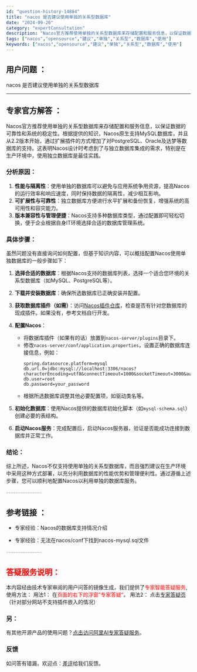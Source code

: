 ```yaml
---
id: "question-history-14884"
title: "nacos 是否建议使用单独的关系型数据库"
date: "2024-09-26"
category: "expertConsultation"
description: "Nacos官方推荐使用单独的关系型数据库来存储配置和服务信息，以保证数据的可靠性和系统的稳定性。根据提供的知识，Nacos原生支持MySQL数据库，并且从2.2版本开始，通过扩展插件的方式增加了对PostgreSQL、Oracle及达梦等数据库的支持。这表明Nacos设计时考虑到了与独立数据库集成的"
tags: ["nacos","opensource","建议","单独","关系型","数据库","使用"]
keywords: ["nacos","opensource","建议","单独","关系型","数据库","使用"]
---
```


## 用户问题 ： 
 nacos 是否建议使用单独的关系型数据库  

---------------
## 专家官方解答 ：

Nacos官方推荐使用单独的关系型数据库来存储配置和服务信息，以保证数据的可靠性和系统的稳定性。根据提供的知识，Nacos原生支持MySQL数据库，并且从2.2版本开始，通过扩展插件的方式增加了对PostgreSQL、Oracle及达梦等数据库的支持。这表明Nacos设计时考虑到了与独立数据库集成的需求，特别是在生产环境中，使用独立数据库是最佳实践。

### 分析原因：

1. **性能与隔离性**：使用单独的数据库可以避免与应用系统争用资源，提高Nacos的运行效率和响应速度，同时保持数据的隔离性，减少相互影响。
2. **可扩展性与可靠性**：独立数据库方便进行水平扩展和备份恢复，增强系统的高可用性和容灾能力。
3. **版本兼容性与管理便捷**：Nacos支持多种数据库类型，通过配置即可轻松切换，便于企业根据自身IT环境选择合适的数据库管理系统。

### 具体步骤：

虽然问题没有直接询问如何配置，但基于知识内容，可以概括配置Nacos使用单独数据库的一般步骤如下：

1. **选择合适的数据库**：根据Nacos支持的数据库列表，选择一个适合您环境的关系型数据库（如MySQL、PostgreSQL等）。
   
2. **下载并安装数据库**：确保所选数据库已正确安装并配置。

3. **获取数据库插件（如需）**：访问[Nacos插件仓库](https://github.com/nacos-group/nacos-plugin)，检查是否有针对您数据库的现成插件。如果没有，参考文档自行开发。

4. **配置Nacos**：
   - 将数据库插件（如果有的话）放置到`nacos-server/plugins`目录下。
   - 修改`nacos-server/conf/application.properties`，设置正确的数据库连接信息，例如：
     ```
     spring.datasource.platform=mysql
     db.url.0=jdbc:mysql://localhost:3306/nacos?characterEncoding=utf8&connectTimeout=1000&socketTimeout=3000&autoReconnect=true
     db.user=root
     db.password=your_password
     ```
   - 根据所选数据库调整其他必要配置项，如驱动类名等。

5. **初始化数据库**：使用Nacos提供的数据库初始化脚本（如`mysql-schema.sql`）创建必要的表结构。

6. **启动Nacos服务**：完成配置后，启动Nacos服务器，验证是否能成功连接到数据库并正常工作。

### 结论：

综上所述，Nacos不仅支持使用单独的关系型数据库，而且强烈建议在生产环境中采用这种方式部署，以充分利用数据库的性能优势和管理便利性。通过遵循上述步骤，您可以顺利地配置Nacos以利用单独的数据库服务。


<font color="#949494">---------------</font> 


## 参考链接 ：

* 专家经验：Nacos的数据库支持情况介绍 
 
 * 专家经验：无法在nacos/conf下找到nacos-mysql.sql文件 


 <font color="#949494">---------------</font> 
 


## <font color="#FF0000">答疑服务说明：</font> 

本内容经由技术专家审阅的用户问答的镜像生成，我们提供了<font color="#FF0000">专家智能答疑服务</font>,使用方法：
用法1： 在<font color="#FF0000">页面的右下的浮窗”专家答疑“</font>。
用法2： 点击[专家答疑页](https://answer.opensource.alibaba.com/docs/intro)（针对部分网站不支持插件嵌入的情况）
### 另：


有其他开源产品的使用问题？[点击访问阿里AI专家答疑服务](https://answer.opensource.alibaba.com/docs/intro)。
### 反馈
如问答有错漏，欢迎点：[差评](https://ai.nacos.io/user/feedbackByEnhancerGradePOJOID?enhancerGradePOJOId=14907)给我们反馈。
